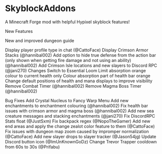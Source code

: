 # SkyblockAddons
A Minecraft Forge mod with helpful Hypixel skyblock features!

New Features

New and improved dungeon guide

Display player profile type in chat (@CattoFace)
Display Crimson Armor Stacks (@hannibal002)
Add option to hide true defense from the action bar (only shown when getting fire damage and not using an ability) (@hannibal002)
Add Crimson Isle locations and new slayers to Discord RPC (@jani270)
Changes
Switch to Essential Loom
Limit absorption orange colour to current health only
Colour absorption part of health bar orange
Change default positions of health and mana displays to improve visibility
Remove Combat Timer (@hannibal002)
Remove Magma Boss Timer (@hannibal002)

Bug Fixes
Add Crystal Nucleus to Fancy Warp Menu
Add new enchantments to enchantment colouring (@hannibal002)
Fix health bar issues with crimson armor and magma boss (@hannibal002)
Add new sea creature messages and stacking enchantments (@jani270)
Fix DiscordRPC Stats float (@JustSxm)
Fix backpack regex (@NopoTheGamer)
Add new end areas and apply the change zealot color feature to them (@CattoFace)
Fix issues with dungeon map zoom caused by impromper normalization (@CattoFace)
Add new slayer drops to slayer tracker (@Jason54jg)
Update Discord button icon (@ImUnKnownGoDz)
Change Trevor Trapper cooldown from 60s to 30s (@Prifabu)
